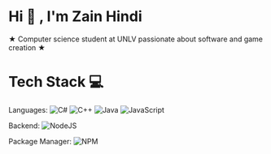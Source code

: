 # Hi 💫 , I'm Zain Hindi
★ Computer science student at UNLV passionate about software and game creation ★

# Tech Stack 💻 
Languages:
![C#](https://img.shields.io/badge/c%23-%23239120.svg?style=for-the-badge&logo=c-sharp&logoColor=white) 
![C++](https://img.shields.io/badge/c++-%2300599C.svg?style=for-the-badge&logo=c%2B%2B&logoColor=white) 
![Java](https://img.shields.io/badge/java-%23ED8B00.svg?style=for-the-badge&logo=java&logoColor=white) 
![JavaScript](https://img.shields.io/badge/javascript-%23323330.svg?style=for-the-badge&logo=javascript&logoColor=%23F7DF1E) 

Backend:
![NodeJS](https://img.shields.io/badge/node.js-6DA55F?style=for-the-badge&logo=node.js&logoColor=white) 

Package Manager:
![NPM](https://img.shields.io/badge/NPM-%23000000.svg?style=for-the-badge&logo=npm&logoColor=white)
